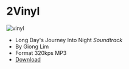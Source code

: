 # 2Vinyl

![vinyl](https://encrypted-tbn0.gstatic.com/images?q=tbn:ANd9GcSY0ZdhBk7uMCsC32Fdf-p_n35N7QOh1rUSCyYqCpo3k3kQPX21)
- Long Day's Journey Into Night *Soundtrack*
- By Giong Lim
- Format 320kps MP3
- [Download](data/test.zip)
